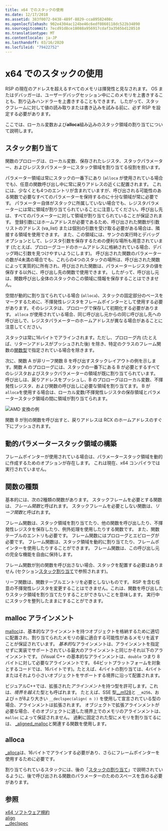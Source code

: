 ```yaml
---
title: x64 でのスタックの使用
ms.date: 12/17/2018
ms.assetid: 383f0072-0438-489f-8829-cca89582408c
ms.openlocfilehash: 902e4304ac124be46c6edf0860118dc522b34890
ms.sourcegitcommit: 7ecd91d8ce18088a956917cdaf3a3565bd128510
ms.translationtype: MT
ms.contentlocale: ja-JP
ms.lasthandoff: 03/16/2020
ms.locfileid: "79422752"
---
```

# <a name="x64-stack-usage"></a>x64 でのスタックの使用

RSP の現在のアドレスを超えるすべてのメモリは揮発性と見なされます。 OS またはデバッガーは、ユーザーデバッグセッション中にこのメモリを上書きすることも、割り込みハンドラーを上書きすることもできます。 したがって、スタックフレームに対して値の読み取りまたは書き込みを試みる前に、必ず RSP を設定する必要があります。

ここでは、ローカル変数および**alloca**組み込みのスタック領域の割り当てについて説明します。

## <a name="stack-allocation"></a>スタック割り当て

関数のプロローグは、ローカル変数、保存されたレジスタ、スタックパラメーター、およびレジスタパラメーターにスタック領域を割り当てる役割を担います。

パラメーター領域は常にスタックの一番下にあり (`alloca` が使用されている場合でも)、任意の関数呼び出し中に常に戻りアドレスの近くに配置されます。 これには、少なくとも4つのエントリが含まれていますが、呼び出される可能性のある関数で必要なすべてのパラメーターを保持するのに十分な領域が常に必要です。 パラメーター自体がスタックに所属していない場合でも、レジスタパラメーターには常に領域が割り当てられていることに注意してください。呼び出し先は、すべてのパラメーターに対して領域が割り当てられていることが保証されます。 登録引数にはホームアドレスが必要であるため、呼び出された関数が引数リストのアドレス (va_list) または個別の引数を受け取る必要がある場合は、隣接する領域を使用できます。 また、この領域には、サンクの実行時とデバッグオプションとして、レジスタ引数を保存するための便利な場所も用意されています (たとえば、プロローグコードのホームアドレスに格納されている場合、デバッグ時に引数を見つけやすいようにします)。 呼び出された関数のパラメーターの数が4未満の場合でも、これらの4つのスタックの場所は、呼び出された関数によって実質的に所有され、呼び出された関数は、パラメーターレジスタの値を保存する以外に、呼び出し先の関数で使用できます。  したがって、呼び出し元は、関数呼び出し全体のスタックのこの領域に情報を保存することはできません。

空間が動的に割り当てられている場合 (`alloca`)、スタックの固定部分のベースをマークするために、不揮発性レジスタをフレームポインターとして使用する必要があります。そのレジスタは、プロローグで保存して初期化する必要があります。 `alloca` が使用されている場合、同じ呼び出し元からの同じ呼び出し先への呼び出しで、レジスタパラメーターのホームアドレスが異なる場合があることに注意してください。

スタックは常に16バイトでアラインされます。ただし、プロローグ内 (たとえば、リターンアドレスがプッシュされた後) を除き、特定のクラスのフレーム関数の[関数型](#function-types)で指定されている場合を除きます。

次に、関数 A が非リーフ関数 B を呼び出すスタックレイアウトの例を示します。関数 A のプロローグには、スタックの一番下にある B が必要とするすべてのレジスタおよびスタックパラメーターの領域が既に割り当てられています。 呼び出しは、戻りアドレスをプッシュし、B のプロローグはローカル変数、不揮発性レジスタ、および関数の呼び出しに必要な領域を割り当てます。 B が `alloca`を使用する場合は、ローカル変数/不揮発性レジスタの保存領域とパラメータースタック領域の間に領域が割り当てられます。

![AMD 変換の例](../build/media/vcamd_conv_ex_5.png "AMD 変換例")

関数 B が別の関数を呼び出すと、戻りアドレスは RCX のホームアドレスのすぐ下にプッシュされます。

## <a name="dynamic-parameter-stack-area-construction"></a>動的パラメータースタック領域の構築

フレームポインターが使用されている場合は、パラメータースタック領域を動的に作成するためのオプションが存在します。 これは現在、x64 コンパイラでは実行されていません。

## <a name="function-types"></a>関数の種類

基本的には、次の2種類の関数があります。 スタックフレームを必要とする関数は、*フレーム関数*と呼ばれます。 スタックフレームを必要としない関数は、*リーフ関数*と呼ばれます。

フレーム関数は、スタック領域を割り当てたり、他の関数を呼び出したり、不揮発性レジスタを保存したり、例外処理を使用したりする関数です。 また、関数テーブルのエントリも必要です。 フレーム関数にはプロローグとエピローグが必要です。 フレーム関数は、スタック領域を動的に割り当てたり、フレームポインターを使用したりすることができます。 フレーム関数は、この呼び出し元の完全な機能を自由に保持します。

フレーム関数が別の関数を呼び出さない場合、スタックを配置する必要はありません (セクション[スタック割り当て](#stack-allocation)で参照されます)。

リーフ関数は、関数テーブルエントリを必要としないものです。 RSP を含む任意の不揮発性レジスタを変更することはできません。これは、関数を呼び出したりスタック領域を割り当てたりすることができないことを意味します。 実行中にスタックを整列したままにすることができます。

## <a name="malloc-alignment"></a>malloc アラインメント

[malloc](../c-runtime-library/reference/malloc.md)は、基本的なアラインメントを持つオブジェクトを格納するために適切に配置され、割り当てられたメモリの量に適合する可能性があるメモリを返すことが保証されています。 *基本的*なアラインメントは、アラインメントを指定せずに実装でサポートされている最大のアラインメントと同じかそれ以下のアラインメントです。 (Visual C++ の基本的なアラインメントは、`double` つまり 8 バイトに対して必要なアラインメントです。 64ビットプラットフォームを対象とするコードでは、16バイトです)。たとえば、4バイトの割り当ては、4バイトまたはそれより小さいオブジェクトをサポートする境界に沿って配置されます。

ビジュアルC++では、拡張された*アラインメント*を持つ型を許可します。これは、*境界を越え*た型とも呼ばれます。 たとえば、SSE 型[__m128](../cpp/m128.md)と `__m256`、および `n` が8より大きい `__declspec(align( n ))` を使用して宣言されている型の場合、アラインメントは拡張されます。 オブジェクトで拡張アラインメントが必要な場合、そのオブジェクトに適した境界上でのメモリのアラインメントは、`malloc` によって保証されません。 過剰に固定された型にメモリを割り当てるには、 [_aligned_malloc](../c-runtime-library/reference/aligned-malloc.md)と関連する関数を使用します。

## <a name="alloca"></a>alloca

[_alloca](../c-runtime-library/reference/alloca.md)は、16バイトでアラインする必要があり、さらにフレームポインターを使用するために必要です。

割り当てられているスタックには、後の「[スタックの割り当て](#stack-allocation)」で説明されているように、後で呼び出される関数のパラメーターのためのスペースを含める必要があります。

## <a name="see-also"></a>参照

[x64 ソフトウェア規約](../build/x64-software-conventions.md)<br/>
[align](../cpp/align-cpp.md)<br/>
[__declspec](../cpp/declspec.md)
